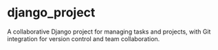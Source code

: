 # django_project
A collaborative Django project for managing tasks and projects, with Git integration for version control and team collaboration.
